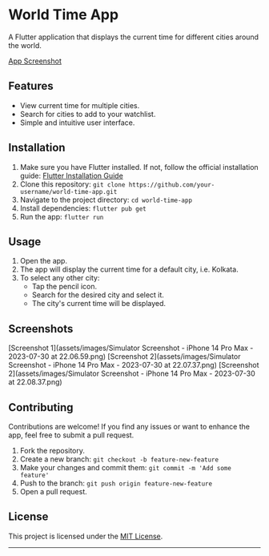 # World Time App

A Flutter application that displays the current time for different cities around the world.

[App Screenshot](assets/images/AppLogo.png)

## Features

- View current time for multiple cities.
- Search for cities to add to your watchlist.
- Simple and intuitive user interface.

## Installation

1. Make sure you have Flutter installed. If not, follow the official installation guide: [Flutter Installation Guide](https://flutter.dev/docs/get-started/install)
2. Clone this repository: `git clone https://github.com/your-username/world-time-app.git`
3. Navigate to the project directory: `cd world-time-app`
4. Install dependencies: `flutter pub get`
5. Run the app: `flutter run`

## Usage

1. Open the app.
2. The app will display the current time for a default city, i.e. Kolkata.
3. To select any other city:
   - Tap the pencil icon.
   - Search for the desired city and select it.
   - The city's current time will be displayed.

## Screenshots

[Screenshot 1](assets/images/Simulator Screenshot - iPhone 14 Pro Max - 2023-07-30 at 22.06.59.png)
[Screenshot 2](assets/images/Simulator Screenshot - iPhone 14 Pro Max - 2023-07-30 at 22.07.37.png)
[Screenshot 2](assets/images/Simulator Screenshot - iPhone 14 Pro Max - 2023-07-30 at 22.08.37.png)

## Contributing

Contributions are welcome! If you find any issues or want to enhance the app, feel free to submit a pull request.

1. Fork the repository.
2. Create a new branch: `git checkout -b feature-new-feature`
3. Make your changes and commit them: `git commit -m 'Add some feature'`
4. Push to the branch: `git push origin feature-new-feature`
5. Open a pull request.

## License

This project is licensed under the [MIT License](LICENSE).

---
